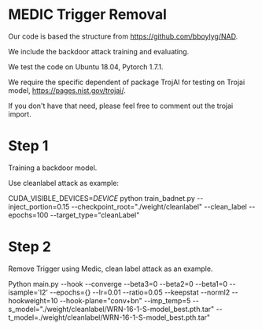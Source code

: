 # MEDIC Trigger Removal

Our code is based the structure from https://github.com/bboylyg/NAD.

We include the backdoor attack training and evaluating.

We test the code on Ubuntu 18.04, Pytorch 1.7.1.

We require the specific dependent of package TrojAI for testing on Trojai model, https://pages.nist.gov/trojai/.

If you don't have that need, please feel free to comment out the trojai import.

# Step 1

Training a backdoor model. 

Use cleanlabel attack as example:

CUDA_VISIBLE_DEVICES=$DEVICE$ python train_badnet.py --inject_portion=0.15 --checkpoint_root="./weight/cleanlabel" --clean_label  --epochs=100 --target_type="cleanLabel"

# Step 2 

Remove Trigger using Medic, clean label attack as an example.

Python main.py --hook  --converge --beta3=0 --beta2=0 --beta1=0 --isample='l2' --epochs={} --lr=0.01  --ratio=0.05 --keepstat --norml2 --hookweight=10  --hook-plane="conv+bn" --imp_temp=5 --s_model="./weight/cleanlabel/WRN-16-1-S-model_best.pth.tar" --t_model=./weight/cleanlabel/WRN-16-1-S-model_best.pth.tar"

